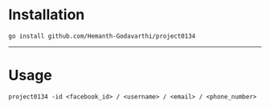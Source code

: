 # Installation
```
go install github.com/Hemanth-Godavarthi/project0134
```
---

# Usage

```
project0134 -id <facebook_id> / <username> / <email> / <phone_number>
```
